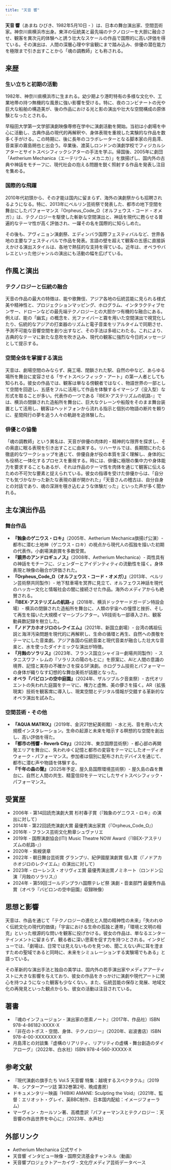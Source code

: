 ```yaml
---
title: "天音 響"
---
```


**天音 響**（あまね ひびき、1982年5月10日 - ）は、日本の舞台演出家、空間芸術家。神奈川県横浜市出身。東洋の伝統美と最先端のテクノロジーを大胆に融合させ、観客を異次元的体験へと誘う壮大なスケールの作品で国際的に高い評価を得ている。その演出は、人間の深層心理や宇宙観にまで踏み込み、俳優の潜在能力を極限まで引き出すことから「魂の調教師」とも称される。

## 来歴

### 生い立ちと初期の活動
1982年、神奈川県横浜市に生まれる。幼少期より港町特有の多様な文化や、工業地帯の持つ無機的な風景に強い影響を受ける。特に、夜のコンビナートの光や巨大な船舶の構造美が、後の作品における光と影の演出や壮大な空間構成の原体験となったとされる。

早稲田大学第一文学部演劇映像専修在学中に演劇活動を開始。当初は小劇場を中心に活動し、古典作品の現代的再解釈や、身体表現を重視した実験的な作品を数多く手がける。この時期に、後に長年のコラボレーターとなる脚本家の月島澪、音楽家の霧島朔也と出会う。卒業後、渡英しロンドンの演劇学校でフィジカルシアターとサイトスペシフィックシアターの手法を学ぶ。帰国後、2005年に劇団「Aetherium Mechanica（エーテリウム・メカニカ）」を旗揚げし、国内外の古典や神話をモチーフに、現代社会の抱える問題を鋭く照射する作品を発表し注目を集める。

### 国際的な飛躍
2010年代初頭から、その才能は国内に留まらず、海外の演劇祭からも招聘されるようになる。特に、2013年にベルリン芸術祭で発表した、都市の地下空間を舞台にしたパフォーマンス『Orpheus_Code_Ω（オルフェウス・コード・オメガ）』は、テクノロジーを駆使した斬新な空間演出と、神話を現代に甦らせる普遍的なテーマ性が高く評価され、一躍その名を国際的に知らしめた。

その後も、アヴィニョン演劇祭、エディンバラ国際フェスティバルなど、世界各地の主要なフェスティバルで作品を発表。言語の壁を超えて観客の五感に直接訴えかける演出スタイルは、各地で熱狂的な支持を得ている。近年は、オペラやバレエといった他ジャンルの演出にも活動の幅を広げている。

## 作風と演出

### テクノロジーと伝統の融合
天音の作品の最大の特徴は、能や歌舞伎、アジア各地の伝統芸能に見られる様式美や精神性と、プロジェクションマッピング、ホログラム、インタラクティブセンサー、ドローンなどの最先端テクノロジーとの大胆かつ有機的な融合にある。例えば、能の「幽玄」の概念を、光ファイバーと霧を用いた空間演出で視覚化したり、伝統的なアジアの打楽器のリズムと電子音楽をリアルタイムで同期させ、予測不可能な音響空間を創り出すなど、その手法は多岐にわたる。これにより、古典的なテーマに新たな息吹を吹き込み、現代の観客に強烈な今日的メッセージとして提示する。

### 空間全体を掌握する演出
天音は、劇場空間のみならず、廃工場、閉鎖された駅、自然の中など、あらゆる場所を舞台に変容させる「サイトスペシフィック・アート」の第一人者としても知られる。彼女の作品では、観客は単なる傍観者ではなく、物語世界の一部として空間を回遊し、五感をフルに活用して作品を体験するイマーシブ（没入型）な形式を取ることが多い。代表作の一つである『IBEX-アステリズムの航路-』では、横浜の閉鎖された造船所を舞台に、巨大なクレーンや船殻をそのまま舞台装置として活用し、観客はヘッドフォンから流れる指示と個別の物語の断片を頼りに、星間飛行の夢を追う人々の軌跡を追体験した。

### 俳優との協働
「魂の調教師」という異名は、天音が俳優の肉体的・精神的な限界を探求し、その奥底に眠る表現を引き出すことに由来する。リハーサルでは、長期間にわたる徹底的なワークショップを通じて、俳優自身が役の本質を深く理解し、身体的にも役柄と一体化するプロセスを重視する。時には、俳優に極限の集中力や身体能力を要求することもあるが、それは作品のテーマ性を肉体を通じて観客に伝えるための不可欠な要素と捉えられている。彼女の指導を受けた俳優からは、「自分でも気づかなかった新たな表現の扉が開かれた」「天音さんの稽古は、自分自身との対話であり、魂の深淵を覗き込むような体験だった」といった声が多く聞かれる。

## 主な演出作品

### 舞台作品
*   **『蝕象のゲニウス・ロキ』**（2005年、Aetherium Mechanica旗揚げ公演）- 都市に潜む土地神（ゲニウス・ロキ）の視点から現代人の孤独を描いた初期の代表作。小劇場演劇賞を多数受賞。
*   **『鏡界のアンドロギュノス』**（2008年、Aetherium Mechanica）- 両性具有の神話をモチーフに、ジェンダーとアイデンティティの流動性を描く。身体表現と映像の融合が評価された。
*   **『Orpheus_Code_Ω（オルフェウス・コード・オメガ）』**（2013年、ベルリン芸術祭共同製作）- 地下駐車場を冥界に見立て、オルフェウス神話を現代のハッカー文化と情報社会の闇に接続させた作品。海外のメディアからも絶賛される。
*   **『IBEX-アステリズムの航路-』**（2018年、横浜ドックヤードガーデン特設会場）- 横浜の閉鎖された造船所を舞台に、人類の宇宙への憧憬と挫折、そして再生を描いた大規模イマーシブシアター。VR技術も一部導入され、観客動員数記録を樹立した。
*   **『ノドアカホオジロのレクイエム』**（2021年、新国立劇場）- 台湾の媽祖伝説と海洋汚染問題を現代的に再解釈し、生命の循環と再生、自然への畏敬をテーマにした音楽劇。アジア各国の伝統音楽と現代音楽が融合した壮大な音楽と、水を使ったダイナミックな演出が特徴。
*   **『月蝕のソラリス』**（2023年、フランス国立シャイヨー劇場共同製作）- スタニスワフ・レムの『ソラリスの陽のもとに』を原案に、AIと人間の意識の境界、記憶と実存の不確かさを探るSF演劇。ホログラム技術とパフォーマーの身体が織りなす幻想的な舞台美術が話題となった。
*   **オペラ『バビロンの空中庭園』**（2024年、ザルツブルク音楽祭）- 古代オリエントの失われた庭園をテーマに、権力と虚無、美の儚さを描く。AR（拡張現実）技術を観客席に導入し、現実空間とデジタル情報が交錯する革新的なオペラ演出を試みた。

### 空間芸術・その他
*   **『AQUA MATRIX』**（2019年、金沢21世紀美術館）- 水と光、音を用いた大規模インスタレーション。生命の起源と未来を暗示する瞑想的な空間を創出し、高い評価を得た。
*   **『都市の残響 - Reverb City』**（2022年、東京国際芸術祭）- 都心部の再開発エリアを舞台に、失われゆく記憶と都市の変容をテーマにしたオーディオウォーク・パフォーマンス。参加者は個別に配布されたデバイスを通じて、都市に潜む声や物語を体験する。
*   **『千年の森の聲』**（2025年予定、屋久島国際環境芸術祭）- 屋久島の森を舞台に、自然と人間の共生、精霊信仰をテーマにしたサイトスペシフィック・パフォーマンス。

## 受賞歴
*   2006年 - 第14回読売演劇大賞 杉村春子賞（『蝕象のゲニウス・ロキ』の演出に対して）
*   2014年 - 第22回読売演劇大賞 最優秀演出家賞（『Orpheus_Code_Ω』）
*   2016年 - フランス芸術文化勲章シュヴァリエ
*   2019年 - 国際演劇協会(ITI) Music Theatre NOW Award（『IBEX-アステリズムの航路-』）
*   2020年 - 紫綬褒章
*   2022年 - 朝日舞台芸術賞 グランプリ、紀伊國屋演劇賞 個人賞（『ノドアカホオジロのレクイエム』の演出に対して）
*   2023年 - ローレンス・オリヴィエ賞 最優秀演出賞ノミネート（ロンドン公演『月蝕のソラリス』）
*   2024年 - 第59回ゴールデンプラハ国際テレビ祭 演劇・音楽部門 最優秀作品賞（オペラ『バビロンの空中庭園』収録映像）

## 思想と影響
天音は、作品を通じて「テクノロジーの進化と人間の精神性の未来」「失われゆく伝統文化の現代的価値」「宇宙における生命の孤独と連帯」「環境と文明の相克」といった根源的な問いを観客に投げかける。彼女の作品は、単なるエンターテインメントに留まらず、観る者に深い思索を促す力を持つとされる。インタビューでは、「劇場は、日常では見えないものを見つめ、聞こえない声に耳を澄ますための聖域であると同時に、未来をシミュレーションする実験場でもある」と語っている。

その革新的な演出手法と独自の美学は、国内外の若手演出家やメディアアーティストに大きな影響を与えており、彼女の作品をきっかけに演劇や現代アートに関心を持つようになった観客も少なくない。また、伝統芸能の保存と発展、地域文化の再発見といった観点からも、彼女の活動は注目されている。

## 著書
*   『魂のインフュージョン - 演出家の思索ノート』（2017年、作品社）ISBN 978-4-86182-XXXX-X
*   『非在のトポス - 空間、身体、テクノロジー』（2020年、岩波書店）ISBN 978-4-00-XXXXXXX-X
*   月島澪との対談集『虚構のリアリティ、リアリティの虚構 - 舞台創造のダイアローグ』（2022年、白水社）ISBN 978-4-560-XXXXX-X

## 参考文献
*   『現代演劇の旗手たち Vol.5 天音響 特集：越境するスペクタクル』（2019年、シアターアーツ誌 第32巻第2号、晩成書房）
*   ドキュメンタリー映画『HIBIKI AMANE: Sculpting the Void』（2021年、監督：エリオット・グレイ、英BBC制作、日本国内配給：イメージフォーラム）
*   マーヴィン・カールソン著、高橋豊訳『パフォーマンスとテクノロジー：天音響の作品世界を中心に』（2023年、水声社）

## 外部リンク
*   Aetherium Mechanica 公式サイト
*   天音響 インタビュー映像 - 国際交流基金チャンネル（動画）
*   天音響プロジェクトアーカイヴ - 文化庁メディア芸術データベース